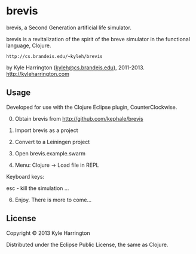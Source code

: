 # brevis

brevis, a Second Generation artificial life simulator.

brevis is a revitalization of the spirit of the breve simulator in the functional
language, Clojure.
	
	http://cs.brandeis.edu/~kyleh/brevis

by Kyle Harrington (kyleh@cs.brandeis.edu), 2011-2013.
   http://kyleharrington.com

## Usage

Developed for use with the Clojure Eclipse plugin, CounterClockwise.

0. Obtain brevis from http://github.com/kephale/brevis

1. Import brevis as a project

2. Convert to a Leiningen project

3. Open brevis.example.swarm

4. Menu: Clojure -> Load file in REPL

Keyboard keys:

esc - kill the simulation
...

6. Enjoy. There is more to come...

## License

Copyright © 2013 Kyle Harrington

Distributed under the Eclipse Public License, the same as Clojure.
